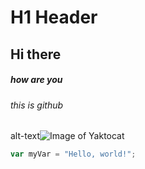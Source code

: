 # H1 Header
## Hi there
##### how are you
###### this is github


alt-text![Image of Yaktocat](https://octodex.github.com/images/yaktocat.png)


``` javascript
var myVar = "Hello, world!";
```
